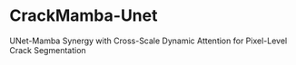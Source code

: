 # CrackMamba-Unet
UNet-Mamba Synergy with Cross-Scale Dynamic Attention for Pixel-Level Crack Segmentation
